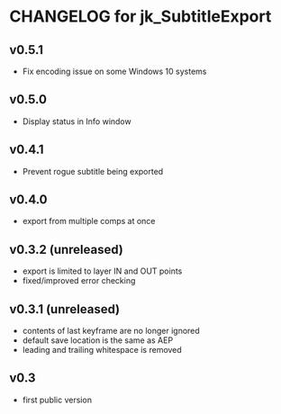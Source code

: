# CHANGELOG for jk_SubtitleExport

## v0.5.1
- Fix encoding issue on some Windows 10 systems

## v0.5.0
- Display status in Info window

## v0.4.1
- Prevent rogue subtitle being exported

## v0.4.0
- export from multiple comps at once

## v0.3.2 (unreleased)
- export is limited to layer IN and OUT points
- fixed/improved error checking

## v0.3.1 (unreleased)
- contents of last keyframe are no longer ignored
- default save location is the same as AEP
- leading and trailing whitespace is removed

## v0.3
- first public version
